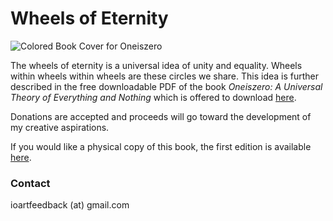 # Wheels of Eternity

![Colored Book Cover for Oneiszero](/images/coloredcover.jpg)

The wheels of eternity is a universal idea of unity and equality. Wheels within wheels within wheels are these circles we share. 
This idea is further described in the free downloadable PDF of the book _Oneiszero: A Universal Theory of Everything and Nothing_ which is offered to download [here](/oneiszero.pdf).

Donations are accepted and proceeds will go toward the development of my creative aspirations.

If you would like a physical copy of this book, the first edition is available [here](https://www.createspace.com/4191196).

### Contact
ioartfeedback (at) gmail.com
